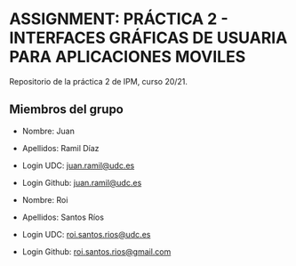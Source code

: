 # ASSIGNMENT: PRÁCTICA 2 - INTERFACES GRÁFICAS DE USUARIA PARA APLICACIONES MOVILES

Repositorio de la práctica 2 de IPM, curso 20/21.

## Miembros del grupo

  * Nombre: Juan
  * Apellidos: Ramil Díaz
  * Login UDC: juan.ramil@udc.es
  * Login Github: juan.ramil@udc.es
  
  * Nombre: Roi
  * Apellidos: Santos Ríos
  * Login UDC: roi.santos.rios@udc.es
  * Login Github: roi.santos.rios@gmail.com

